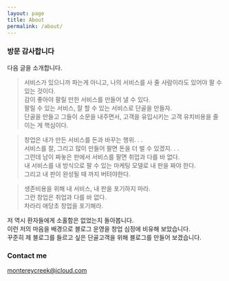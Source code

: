 ```yaml
---
layout: page
title: About
permalink: /about/
---
```



### 방문 감사합니다

다음 글을 소개합니다.
>서비스가 있으니까 파는게 아니고, 나의 서비스를 사 줄 사람이라도 있어야 팔 수 있는 것이다.    
감이 좋아야 팔릴 만한 서비스를 만들어 낼 수 있다.    
팔릴 수 있는 서비스, 잘 할 수 있는 서비스로 단골을 만들자.   
단골을 만들고 그들이 소문을 내주면서, 고객을 유입시키는 고객 유치비용을 줄이는 게 핵심이다.

>창업은 내가 만든 서비스를 돈과 바꾸는 행위. . .     
서비스를 잘, 그리고 많이 만들어 팔면 돈을 더 벌 수 있겠지. . .      
그런데 남이 짜놓은 판에서 서비스를 팔면 취업과 다를 바 없다.   
내 서비스를 내 방식으로 팔 수 있는 마케팅 모델로 내 판을 짜야 한다.   
그리고 내 판이 완성될 때 까지 버텨야한다.   

>생존비용을 위해 내 서비스, 내 판을 포기하지 마라.    
그런 창업은 취업과 다를 바 없다.    
차라리 애당초 창업을 포기해라.     

저 역시 환자들에게 소홀함은 없었는지 돌아봅니다.    
이런 저의 마음을 배경으로 블로그 운영을 창업 심정에 비유해 보았습니다.    
꾸준히 제 블로그를 들르고 싶은 단골고객을 위해 블로그를 만들어 보겠습니다.  


### Contact me

[montereycreek@icloud.com](mailto:montereycreek@icloud.com)

